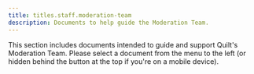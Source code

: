 ```yaml
---
title: titles.staff.moderation-team
description: Documents to help guide the Moderation Team.
---
```


This section includes documents intended to guide and support Quilt's Moderation Team. Please select a document from
the menu to the left (or hidden behind the button at the top if you're on a mobile device).
